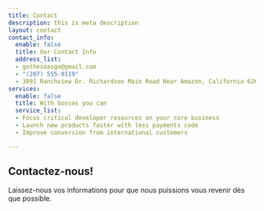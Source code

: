 ```yaml
---
title: Contact
description: this is meta description
layout: contact
contact_info:
  enable: false
  title: Our Contact Info
  address_list:
  - gothesaasgo@gmail.com
  - "(207) 555-0119"
  - 3891 Ranchview Dr. Richardson Main Road Near Amazon, California 62639
services:
  enable: false
  title: With Gossas you can
  service_list:
  - Focus critical developer resources on your core business
  - Launch new products faster with less payments code
  - Improve conversion from international customers

---
```

## Contactez-nous!

Laissez-nous vos informations pour que nous puissions vous revenir dès que possible.